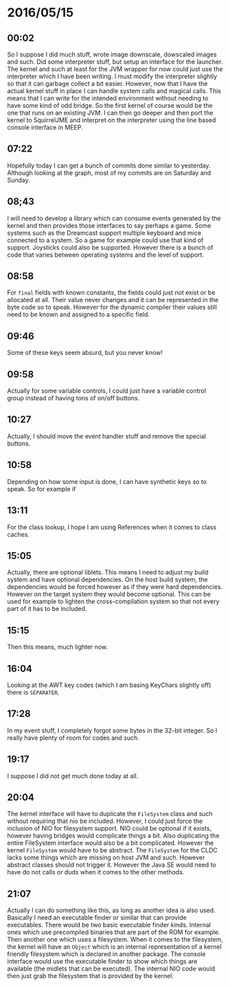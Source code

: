 # 2016/05/15

## 00:02

So I suppose I did much stuff, wrote image downscale, dowscaled images and
such. Did some interpreter stuff, but setup an interface for the launcher.
The kernel and such at least for the JVM wrapper for now could just use the
interpreter which I have been writing. I must modify the interpreter slightly
so that it can garbage collect a bit easier. However, now that I have the
actual kernel stuff in place I can handle system calls and magical calls. This
means that I can write for the intended environment without needing to have
some kind of odd bridge. So the first kernel of course would be the one that
runs on an existing JVM. I can then go deeper and then port the kernel to
SquirrelJME and interpret on the interpreter using the line based console
interface in MEEP.

## 07:22

Hopefully today I can get a bunch of commits done similar to yesterday.
Although looking at the graph, most of my commits are on Saturday and Sunday.

## 08;43

I will need to develop a library which can consume events generated by the
kernel and then provides those interfaces to say perhaps a game. Some systems
such as the Dreamcast support multiple keyboard and mice connected to a system.
So a game for example could use that kind of support. Joysticks could also be
supported. However there is a bunch of code that varies between operating
systems and the level of support.

## 08:58

For `final` fields with known constants, the fields could just not exist or
be allocated at all. Their value never changes and it can be represented in
the byte code so to speak. However for the dynamic compiler their values
still need to be known and assigned to a specific field.

## 09:46

Some of these keys seem absurd, but you never know!

## 09:58

Actually for some variable controls, I could just have a variable control
group instead of having tons of on/off buttons.

## 10:27

Actually, I should move the event handler stuff and remove the special buttons.

## 10:58

Depending on how some input is done, I can have synthetic keys so to speak. So
for example if 

## 13:11

For the class lookup, I hope I am using References when it comes to class
caches.

## 15:05

Actually, there are optional liblets. This means I need to adjust my build
system and have optional dependencies. On the host build system, the
dependencies would be forced however as if they were hard dependencies.
However on the target system they would become optional. This can be used for
example to lighten the cross-compilation system so that not every part of it
has to be included.

## 15:15

Then this means, much lighter now.

## 16:04

Looking at the AWT key codes (which I am basing KeyChars slightly off) there
is `SEPARATER`.

## 17:28

In my event stuff, I completely forgot some bytes in the 32-bit integer. So
I really have plenty of room for codes and such.

## 19:17

I suppose I did not get much done today at all.

## 20:04

The kernel interface will have to duplicate the `FileSystem` class and such
without requiring that nio be included. However, I could just force the
inclusion of NIO for filesystem support. NIO could be optional if it exists,
however having bridges would complicate things a bit. Also duplicating the
entire FileSystem interface would also be a bit complicated. However the kernel
`FileSystem` would have to be abstract. The `FileSystem` for the CLDC lacks
some things which are missing on host JVM and such. However abstract classes
should not trigger it. However the Java SE would need to have do not calls
or duds when it comes to the other methods.

## 21:07

Actually I can do something like this, as long as another idea is also used.
Basically I need an executable finder or similar that can provide executables.
There would be two basic executable finder kinds. Internal ones which use
precompiled binaries that are part of the ROM for example. Then another one
which uses a filesystem. When it comes to the filesystem, the kernel will have
an `Object` which is an internal representation of a kernel friendly filesystem
which is declared in another package. The console interface would use the
executable finder to show which things are available (the midlets that can
be executed). The internal NIO code would then just grab the filesystem that
is provided by the kernel.

